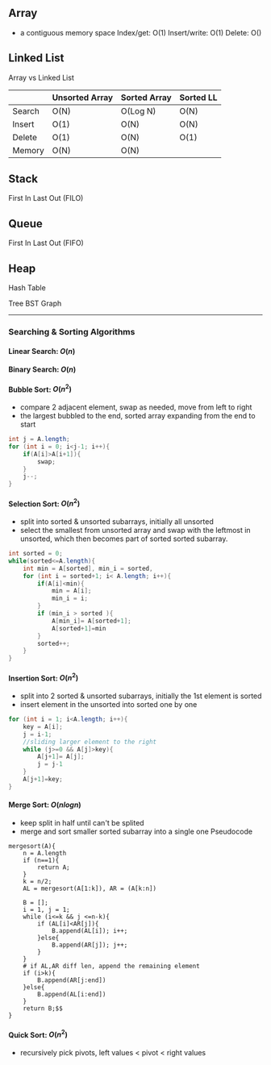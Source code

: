 

## Array
- a contiguous memory space
Index/get: O(1)
Insert/write: O(1)
Delete: O()
## Linked List



Array vs Linked List

|        | Unsorted Array  | Sorted Array | Sorted LL |
| ------ | ------------- | -------------- | --------- |
| Search | O(N) | O(Log N) | O(N)
| Insert | O(1) | O(N)     | O(N)
| Delete | O(1) | O(N)     | O(1)
| Memory | O(N) | O(N)     | 




## Stack 
First In Last Out (FILO)

## Queue
First In Last Out (FIFO)

## Heap

Hash Table

Tree
BST
Graph 



-----

### Searching & Sorting Algorithms
#### Linear Search: $O(n)$
#### Binary Search: $O(n)$

#### Bubble Sort: $O(n^2)$
- compare 2 adjacent element, swap as needed, move from left to right
- the largest bubbled to the end, sorted array expanding from the end to start
```java
int j = A.length;
for (int i = 0; i<j-1; i++){
    if(A[i]>A[i+1]){
        swap;
    }
    j--;
}
```


#### Selection Sort: $O(n^2)$
- split into sorted & unsorted subarrays, initially all unsorted 
- select the smallest from unsorted array and swap with the leftmost in unsorted, which then becomes part of sorted sorted subarray.
```java
int sorted = 0;
while(sorted<=A.length){
    int min = A[sorted], min_i = sorted,
    for (int i = sorted+1; i< A.length; i++){
        if(A[i]<min){
            min = A[i];
            min_i = i;
        }
        if (min_i > sorted ){
            A[min_i]= A[sorted+1];
            A[sorted+1]=min
        }
        sorted++;
    }
}
```
#### Insertion Sort: $O(n^2)$
- split into 2 sorted & unsorted subarrays, initially the 1st element is sorted
- insert element in the unsorted into sorted one by one
```java
for (int i = 1; i<A.length; i++){
    key = A[i];
    j = i-1;
    //sliding larger element to the right
    while (j>=0 && A[j]>key){
        A[j+1]= A[j];
        j = j-1
    }
    A[j+1]=key;
}
```
#### Merge Sort: $O(n log n)$
- keep split in half until can't be splited
- merge and sort smaller sorted subarray into a single one
Pseudocode
```
mergesort(A){
    n = A.length
    if (n==1){
        return A;
    }
    k = n/2;
    AL = mergesort(A[1:k]), AR = (A[k:n])

    B = [];
    i = 1, j = 1;
    while (i<=k && j <=n-k){
        if (AL[i]<AR[j]){
            B.append(AL[i]); i++;
        }else{
            B.append(AR[j]); j++;
        }
    }
    # if AL,AR diff len, append the remaining element
    if (i>k){ 
        B.append(AR[j:end]) 
    }else{
        B.append(AL[i:end]) 
    }
    return B;$$
}   
```

#### Quick Sort: $O(n^2)$
- recursively pick pivots, left values < pivot < right values
```

```

